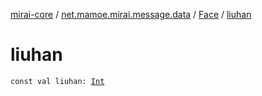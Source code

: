 [mirai-core](../../index.md) / [net.mamoe.mirai.message.data](../index.md) / [Face](index.md) / [liuhan](./liuhan.md)

# liuhan

`const val liuhan: `[`Int`](https://kotlinlang.org/api/latest/jvm/stdlib/kotlin/-int/index.html)